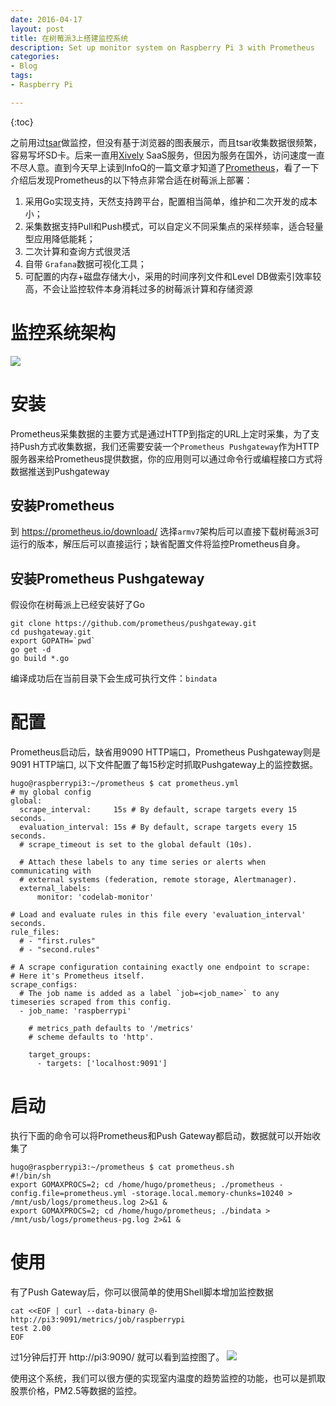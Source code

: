 ```yaml
---
date: 2016-04-17
layout: post
title: 在树莓派3上搭建监控系统
description: Set up monitor system on Raspberry Pi 3 with Prometheus
categories:
- Blog
tags:
- Raspberry Pi

---
```


{:toc}

之前用过[tsar](https://github.com/alibaba/tsar)做监控，但没有基于浏览器的图表展示，而且tsar收集数据很频繁，容易写坏SD卡。后来一直用[Xively](https://personal.xively.com) SaaS服务，但因为服务在国外，访问速度一直不尽人意。直到今天早上读到InfoQ的一篇文章才知道了[Prometheus](https://prometheus.io)，看了一下介绍后发现Prometheus的以下特点非常合适在树莓派上部署：

1. 采用Go实现支持，天然支持跨平台，配置相当简单，维护和二次开发的成本小；
2. 采集数据支持Pull和Push模式，可以自定义不同采集点的采样频率，适合轻量型应用降低能耗；
3. 二次计算和查询方式很灵活
4. 自带 `Grafana`数据可视化工具；
5. 可配置的内存+磁盘存储大小，采用的时间序列文件和Level DB做索引效率较高，不会让监控软件本身消耗过多的树莓派计算和存储资源



# 监控系统架构

<img src="http://prometheus.io/assets/architecture.svg">


# 安装
Prometheus采集数据的主要方式是通过HTTP到指定的URL上定时采集，为了支持Push方式收集数据，我们还需要安装一个`Prometheus Pushgateway`作为HTTP服务器来给Prometheus提供数据，你的应用则可以通过命令行或编程接口方式将数据推送到Pushgateway

## 安装Prometheus
到 https://prometheus.io/download/ 选择`armv7`架构后可以直接下载树莓派3可运行的版本，解压后可以直接运行；缺省配置文件将监控Prometheus自身。

## 安装Prometheus Pushgateway
假设你在树莓派上已经安装好了Go

```
git clone https://github.com/prometheus/pushgateway.git
cd pushgateway.git
export GOPATH=`pwd`
go get -d 
go build *.go
```
编译成功后在当前目录下会生成可执行文件：`bindata`

# 配置
Prometheus启动后，缺省用9090 HTTP端口，Prometheus Pushgateway则是9091 HTTP端口, 以下文件配置了每15秒定时抓取Pushgateway上的监控数据。


```
hugo@raspberrypi3:~/prometheus $ cat prometheus.yml
# my global config
global:
  scrape_interval:     15s # By default, scrape targets every 15 seconds.
  evaluation_interval: 15s # By default, scrape targets every 15 seconds.
  # scrape_timeout is set to the global default (10s).

  # Attach these labels to any time series or alerts when communicating with
  # external systems (federation, remote storage, Alertmanager).
  external_labels:
      monitor: 'codelab-monitor'

# Load and evaluate rules in this file every 'evaluation_interval' seconds.
rule_files:
  # - "first.rules"
  # - "second.rules"

# A scrape configuration containing exactly one endpoint to scrape:
# Here it's Prometheus itself.
scrape_configs:
  # The job name is added as a label `job=<job_name>` to any timeseries scraped from this config.
  - job_name: 'raspberrypi'

    # metrics_path defaults to '/metrics'
    # scheme defaults to 'http'.

    target_groups:
      - targets: ['localhost:9091']
```      

# 启动

执行下面的命令可以将Prometheus和Push Gateway都启动，数据就可以开始收集了

```
hugo@raspberrypi3:~/prometheus $ cat prometheus.sh
#!/bin/sh
export GOMAXPROCS=2; cd /home/hugo/prometheus; ./prometheus -config.file=prometheus.yml -storage.local.memory-chunks=10240 > /mnt/usb/logs/prometheus.log 2>&1 &
export GOMAXPROCS=2; cd /home/hugo/prometheus; ./bindata > /mnt/usb/logs/prometheus-pg.log 2>&1 &

```

# 使用

有了Push Gateway后，你可以很简单的使用Shell脚本增加监控数据

```
cat <<EOF | curl --data-binary @- http://pi3:9091/metrics/job/raspberrypi
test 2.00
EOF
```

过1分钟后打开 http://pi3:9090/ 就可以看到监控图了。
<img src="http://ww1.sinaimg.cn/mw690/6bc40342gw1f2zs087ncyj20o00lhmzg.jpg"/>

使用这个系统，我们可以很方便的实现室内温度的趋势监控的功能，也可以是抓取股票价格，PM2.5等数据的监控。



